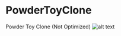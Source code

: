 # PowderToyClone
Powder Toy Clone (Not Optimized)
![alt text][logo]

[logo]: https://cdn.discordapp.com/attachments/621067460061429764/856883582495883324/alch.gif "Logo"
